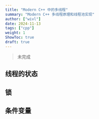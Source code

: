 ```yaml
---
title: "Modern C++ 中的多线程"
summary: "Modern C++ 多线程原理和线程池实现"
author: ["wivl"]
date: 2024-11-13
tags: ["cpp"]
weight: 1
ShowToc: true
draft: true
---
```


> 未完成

## 线程的状态

## 锁

## 条件变量
